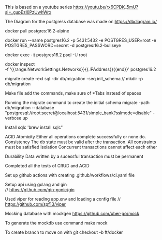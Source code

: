 This is based on a youtube series https://youtu.be/rx6CPDK_5mU?si=_gupEzl0PzUwhWrx

The Diagram for the postgress database was made on https://dbdiagram.io/

docker pull postgres:16.2-alpine

docker run --name postgres16.2 -p 5431:5432 -e POSTGRES_USER=root -e POSTGRES_PASSWORD=secret -d postgres:16.2-bullseye

docker exec -it postgres16.2 psql -U root

docker inspect \
  -f '{{range.NetworkSettings.Networks}}{{.IPAddress}}{{end}}' postgres16.2

  migrate create -ext sql -dir db/migration -seq init_schema // mkdir -p db/migration

  Make file  add the commands, make sure of *Tabs instead of spaces 

Running the migrate command to create the initial schema
  migrate -path db/migration --database "postgresql://root:secret@localhost:5431/simple_bank?sslmode=disable" -verbose up

Install sqlc 'brew install sqlc"

ACID
Atomicity
  Either all operations complete successfully or none do.
Consistency
  The db state must be valid after the transaction. All constraints must be satisfied
Isolation
   Concurrent transactions cannot affect each other

Durability
   Data written by a sucessful transaction must be permanent  

Completed all the tests of CRUD and ACID

Set up github actions with creating .github/workflows/ci.yaml file

Setup api using golang and gin  
// https://github.com/gin-gonic/gin


Used viper for reading app.env and loading a config file
// https://github.com/spf13/viper

Mocking database with mockgen 
https://github.com/uber-go/mock

To generate the mockdb use command make mock


To create branch to move on with git checkout -b ft/docker
